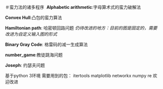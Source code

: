 
﻿＃蛮力法的诸多程序
﻿
**Alphabetic arithmetic**:字母算术式的蛮力破解法


**Convex Hull**:凸包的蛮力算法

 
**Hamiltonian path**: 哈密顿回路问题
_仍待改进的地方：目前的图是固定的，需要改进为自定义输入图的形式_


**Binary Gray Code**: 格雷码的减一生成算法


**number_game**:教徒跳海问题


**Joseph**: 约瑟夫问题



基于python 3环境
需要用到的包：
itertools
matplotlib
networkx
numpy
re
欢迎改进
